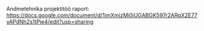 Andmetehnika projektitöö raport:
https://docs.google.com/document/d/1imXmjzMi0iUGABGK597r2ARqX2E77yAPdNh2s1tPje4/edit?usp=sharing 
